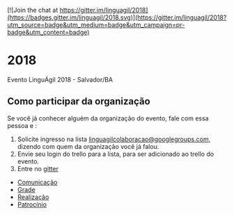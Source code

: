 [![Join the chat at https://gitter.im/linguagil/2018](https://badges.gitter.im/linguagil/2018.svg)](https://gitter.im/linguagil/2018?utm_source=badge&utm_medium=badge&utm_campaign=pr-badge&utm_content=badge)

# 2018

Evento LinguÁgil 2018 - Salvador/BA

## Como participar da organização

Se você já conhecer alguém da organização do evento, fale com essa pessoa e :

1. Solicite ingresso na lista linguagilcolaboracao@googlegroups.com, dizendo com quem da organização você já falou.
2. Envie seu login do trello para a lista, para ser adicionado ao trello do evento.
3. Entre no [gitter](https://gitter.im/linguagil/2018)
  * [Comunicação](https://gitter.im/linguagil/2018-comunicacao)
  * [Grade](https://gitter.im/linguagil/2018-grade)
  * [Realização](https://gitter.im/linguagil/2018-realizacao)
  * [Patrocínio](https://gitter.im/linguagil/2018-patrocinio)